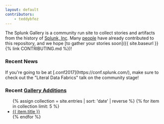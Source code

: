 ```yaml
---
layout: default
contributors:
    - teddybfez
---
```

The Splunk Gallery is a community run site to collect stories and artifacts from the history of <a href="https://splunk.com">Splunk, Inc</a>. Many <a href="{{ site.baseurl }}{% link index-people.md %}">people</a> have already contributed to this repository, and we hope [to gather your stories soon]({{ site.baseurl }}{% link CONTRIBUTING.md %})!

<h3>Recent News</h3>
If you're going to be at [.conf2017](https://conf.splunk.com/), make sure to check out the "Literal Data Fabrics" talk on the community stage!

<h3>Recent <a href="{{ site.baseurl }}{% link index-entries.md %}">Gallery Additions</a></h3>
<ul>
{% assign collection = site.entries | sort: 'date' | reverse %}
{% for item in collection limit: 5 %}
    <li><a href="{{ site.baseurl }}{{ item.url }}">{{ item.title }}</a></li>
{% endfor %}
</ul>
